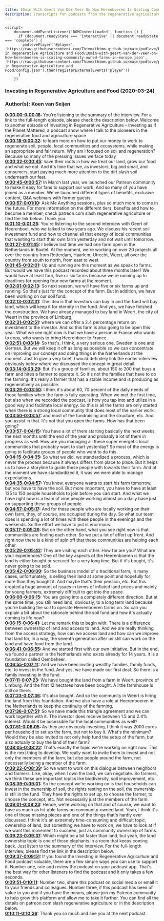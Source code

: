 ```yaml
---
title: 10min With Geert Van Der Veer On How Herenboeren Is Scaling Community Owned Farms In Europe
description: Transcripts for podcasts from the regenerative agriculture space. Search and find episodes and timestamps.
---
```


<script src="https://cdn.podlove.org/web-player/embed.js"></script>
    <script>
        document.addEventListener('DOMContentLoaded', function () {
          if (document.readyState === 'interactive' || document.readyState === 'complete') {
            podlovePlayer('#player', 'https://raw.githubusercontent.com/Thimm/thimm.github.io/main/podlove/https://raw.githubusercontent.com/Thimm/thimm.github.io/main/podlove/podlove/Investing in Regenerative Agriculture and Food/10min-with-geert-van-der-veer-on-how-herenboeren-is-scaling-community-owned-farms-in-europe.json', 'https://raw.githubusercontent.com/Thimm/thimm.github.io/main/podlove/podlove/Investing in Regenerative Agriculture and Food/config.json').then(registerExternalEvents('player'))
          }
        })
  </script>

### Investing in Regenerative Agriculture and Food  (2020-03-24)  
### Author(s): Koen van Seijen  

**[0:00:00-0:00:18](https://investinginregenerativeagriculture.com/2019/09/29/geert-van-der-veer-2/#t=0:00:00):**  You're listening to the summary of the interview. For a link to the full-length episode, please check the description below.  Welcome to another episode of Investing in Regenerative Agriculture – Investing as if the Planet Mattered,  a podcast show where I talk to the pioneers in the regenerative food and agriculture space  
**[0:00:18-0:00:32](https://investinginregenerativeagriculture.com/2019/09/29/geert-van-der-veer-2/#t=0:00:18):**  to learn more on how to put our money to work to regenerate soil, people, local communities and ecosystems,  while making an appropriate and fair return.  Why am I focused on soil and regeneration? Because so many of the pressing issues we face today  
**[0:00:32-0:00:45](https://investinginregenerativeagriculture.com/2019/09/29/geert-van-der-veer-2/#t=0:00:32):**  have their roots in how we treat our land, grow our food and what we eat.  And it's time that we, as investors, big and small, and consumers,  start paying much more attention to the dirt slash soil underneath our feet.  
**[0:00:45-0:00:57](https://investinginregenerativeagriculture.com/2019/09/29/geert-van-der-veer-2/#t=0:00:45):**  In March last year, we launched our Patreon community to make it easy for fans to support our work.  And so many of you have joined as a member.  We've launched different types of benefits, exclusive content, Q&A webinars with former guests,  
**[0:00:57-0:01:10](https://investinginregenerativeagriculture.com/2019/09/29/geert-van-der-veer-2/#t=0:00:57):**  Ask Me Anything sessions, plus so much more to come in the future.  For more information on the different tiers, benefits and how to become a member,  check patreon.com slash regenerative agriculture or find the link below. Thank you.  
**[0:01:10-0:01:25](https://investinginregenerativeagriculture.com/2019/09/29/geert-van-der-veer-2/#t=0:01:10):**  You're listening to the second interview with Geert of Heerenboel, who we talked to two years ago.  We discuss his recent soil investment fund and how to channel all that energy of local communities  that wanting to start their own farm yesterday and not wait until tomorrow.  
**[0:01:27-0:01:45](https://investinginregenerativeagriculture.com/2019/09/29/geert-van-der-veer-2/#t=0:01:27):**  I believe last time we had one farm open in the Netherlands in Boxtel.  At the moment, we're working on over 20 projects all over the country from Rotterdam, Haarlem, Utrecht, Weert,  all over the country from south to north, from east to west.  
**[0:01:45-0:02:01](https://investinginregenerativeagriculture.com/2019/09/29/geert-van-der-veer-2/#t=0:01:45):**  Up and running are this moment as we speak to farms.  But would we have this podcast recorded about three months later?  We would have at least four, five or six farms because we're running up to deadlines for opening four new farms at the moment.  
**[0:02:01-0:02:13](https://investinginregenerativeagriculture.com/2019/09/29/geert-van-der-veer-2/#t=0:02:01):**  So next season, we will have five or six farms up and running.  So that's just for the concept of the farm.  But in addition, we have been working on our soil fund.  
**[0:02:13-0:02:31](https://investinginregenerativeagriculture.com/2019/09/29/geert-van-der-veer-2/#t=0:02:13):**  The idea is that investors can buy in and the fund will buy land, which will keep it for eternity in the fund.  And yes, we have finished the construction.  We have already managed to buy land in Weert, the city of Weert in the province of Limburg,  
**[0:02:31-0:02:51](https://investinginregenerativeagriculture.com/2019/09/29/geert-van-der-veer-2/#t=0:02:31):**  where we can offer a 2.4 percentage return on investment to the investor.  And so this farm is also going to be open this year.  What we see right now is that we have a person in France who wants to copy, who wants to bring Heerenboer to France.  
**[0:02:51-0:03:14](https://investinginregenerativeagriculture.com/2019/09/29/geert-van-der-veer-2/#t=0:02:51):**  So that's, I think, a very serious one. Sweden is one and German.  But we will keep it off as long as possible so we can concentrate on improving our concept and doing things in the Netherlands at the moment.  Just to give a very brief, I would definitely link the earlier interview obviously below where we discussed the concept in great detail.  
**[0:03:14-0:03:29](https://investinginregenerativeagriculture.com/2019/09/29/geert-van-der-veer-2/#t=0:03:14):**  But it's a group of families, about 150 to 200 that buys a farm and hires a farmer to operate it.  So it's not the families that have to do the farming.  It's really a farmer that has a stable income and is producing as regeneratively as possible.  
**[0:03:29-0:03:50](https://investinginregenerativeagriculture.com/2019/09/29/geert-van-der-veer-2/#t=0:03:29):**  I think it's about 60, 70 percent of the daily needs of those families when the farm is fully operating.  When we met the first time, but also when we recorded the podcast, is how you tap into and utilize in a good way and facilitate local energy.  So this is all the farms are only started when there is a strong local community that does most of the earlier work  
**[0:03:50-0:03:57](https://investinginregenerativeagriculture.com/2019/09/29/geert-van-der-veer-2/#t=0:03:50):**  and most of the fundraising and the structure, etc.  And you assist in that. It's not that you open the farms.  How has that been going?  
**[0:03:57-0:04:15](https://investinginregenerativeagriculture.com/2019/09/29/geert-van-der-veer-2/#t=0:03:57):**  You have a lot of them starting basically the next weeks, the next months until the end of the year and probably a lot of them in progress as well.  How are you managing all these super energetic local communities that probably want to start yesterday?  So most of the energy is going to facilitate groups of people who want to do this.  
**[0:04:15-0:04:35](https://investinginregenerativeagriculture.com/2019/09/29/geert-van-der-veer-2/#t=0:04:15):**  So what we did, we standardized a process, which is never the process because it always differs from place to place.  But it helps us to have a storyline to guide these people with towards their farm.  And at the moment we have standardized it, it was we were able to manage expectations.  
**[0:04:35-0:04:57](https://investinginregenerativeagriculture.com/2019/09/29/geert-van-der-veer-2/#t=0:04:35):**  You know, everyone wants to start his farm tomorrow, but you have to have the soil.  But more important, you have to have at least 135 to 150 people households to join before you can start.  And what we have right now is a team of nine people working almost on a daily base just on supporting these groups of people.  
**[0:04:57-0:05:17](https://investinginregenerativeagriculture.com/2019/09/29/geert-van-der-veer-2/#t=0:04:57):**  And for these people who are locally working on their own farm, they, of course, are occupied during the day.  So what our team does is spending a lot of times with these people in the evenings and the weekends.  So the effort we have to put is enormous.  
**[0:05:17-0:05:29](https://investinginregenerativeagriculture.com/2019/09/29/geert-van-der-veer-2/#t=0:05:17):**  But on the other hand, what you see right now is that communities are finding each other.  So we put a lot of effort up front.  And right now there is a kind of spin off that these communities are helping each other.  
**[0:05:29-0:05:42](https://investinginregenerativeagriculture.com/2019/09/29/geert-van-der-veer-2/#t=0:05:29):**  They are visiting each other. How far are you? What are your experiences?  One of the key aspects of the Heerenboeren is that the land is either bought or secured for a very long time.  But if it's bought, it's never going to be sold.  
**[0:05:42-0:06:00](https://investinginregenerativeagriculture.com/2019/09/29/geert-van-der-veer-2/#t=0:05:42):**  So the business model of a traditional farm, in many cases, unfortunately, is selling their land at some point and hopefully for more than they bought it.  And maybe that's their pension, etc.  But this created a huge amount of issues in terms of inflated land prices and mainly for young farmers, extremely difficult to get into the space.  
**[0:06:00-0:06:15](https://investinginregenerativeagriculture.com/2019/09/29/geert-van-der-veer-2/#t=0:06:00):**  You are going into a completely different direction.  But at the same time, you still need land, obviously, to a long term land because you're building the soil to operate Heerenboeren farms on.  So can you explain a bit about the rationale behind the soil fund and how it's actually coming to life now?  
**[0:06:15-0:06:41](https://investinginregenerativeagriculture.com/2019/09/29/geert-van-der-veer-2/#t=0:06:15):**  Let me remark this to begin with.  There is a difference between ownership of land and access to land.  And we are really thinking from the access strategy, how can we access land and how can we improve that land for, in a way, the seventh generation after us still can work on the land and have food from the land.  
**[0:06:41-0:06:55](https://investinginregenerativeagriculture.com/2019/09/29/geert-van-der-veer-2/#t=0:06:41):**  And we started first with our own initiative.  But in the end, we found a partner in the Netherlands who exists already for 14 years.  It is a foundation called Oembeheer.  
**[0:06:55-0:07:11](https://investinginregenerativeagriculture.com/2019/09/29/geert-van-der-veer-2/#t=0:06:55):**  And we have been inviting wealthy families, family funds, etc. to invest in the fund.  And yes, we have made our first deal.  So there is a family investing in the fund.  
**[0:07:11-0:07:23](https://investinginregenerativeagriculture.com/2019/09/29/geert-van-der-veer-2/#t=0:07:11):**  We have bought the land from a farm in Weert, province of Limburg.  And the first 12 hectares have been bought.  A little farmhouse is still on there.  
**[0:07:23-0:07:36](https://investinginregenerativeagriculture.com/2019/09/29/geert-van-der-veer-2/#t=0:07:23):**  It's also bought.  And so the community in Weert is hiring the land from this foundation.  And we also have a role at Heerenboeren in the Netherlands to keep the continuity of the farming.  
**[0:07:36-0:07:51](https://investinginregenerativeagriculture.com/2019/09/29/geert-van-der-veer-2/#t=0:07:36):**  So we have made this triangle agreement and we can work together with it.  The investor does receive between 1.5 and 2.4% interest.  Would it be accessible for the local communities as well?  
**[0:07:51-0:08:05](https://investinginregenerativeagriculture.com/2019/09/29/geert-van-der-veer-2/#t=0:07:51):**  As they are obviously investing, I think it was 2000 euros per household to set up the farm, but not to buy it.  What's the minimum?  Would they be also invited to not only help fund the setup of the farm, but also actually to buy the land of their farm?  
**[0:08:05-0:08:22](https://investinginregenerativeagriculture.com/2019/09/29/geert-van-der-veer-2/#t=0:08:05):**  That's exactly the topic we're working on right now.  This is the next thing to develop.  We really want to invite them to invest and not only the members of the farm, but also people around the farm, not necessarily being a member of the farm.  
**[0:08:22-0:08:39](https://investinginregenerativeagriculture.com/2019/09/29/geert-van-der-veer-2/#t=0:08:22):**  So we want to work on this dialogue between neighbors and farmers.  Like, okay, when I own the land, we can negotiate.  So farmers, we think these are important topics like biodiversity, soil improvement, etc.  
**[0:08:39-0:09:01](https://investinginregenerativeagriculture.com/2019/09/29/geert-van-der-veer-2/#t=0:08:39):**  So the concept we're working on is that households can invest in the ownership of soil, the rights resting on the soil, the ownership is still in the fund.  They have the rights to set up, to choose the farmer, to choose the concept, etc.  Not necessarily just the members of the farm.  
**[0:09:01-0:09:23](https://investinginregenerativeagriculture.com/2019/09/29/geert-van-der-veer-2/#t=0:09:01):**  Hence, we're working on that and of course, we want to have as much as hit-able farms on community-owned land.  Yeah, I think it's one of those missing pieces and one of the things that's hardly ever discussed.  I think it's an extremely time-consuming and difficult topic, ownership of land, but something we have to work on, we have to look at if we want this movement to succeed, just as community ownership of farms.  
**[0:09:23-0:09:37](https://investinginregenerativeagriculture.com/2019/09/29/geert-van-der-veer-2/#t=0:09:23):**  Which might be a bit faster than land, but yeah, the land ownership topic is one of those elephants in a room that keeps coming back.  Just listen to the summary of the interview.  For the full-length interview, please find the link in the description below.  
**[0:09:37-0:09:51](https://investinginregenerativeagriculture.com/2019/09/29/geert-van-der-veer-2/#t=0:09:37):**  If you found the Investing in Regenerative Agriculture and Food podcast valuable, there are a few simple ways you can use to support it.  Number one, rate and review the podcast on your podcast app.  That's the best way for other listeners to find the podcast and it only takes a few seconds.  
**[0:09:51-0:10:11](https://investinginregenerativeagriculture.com/2019/09/29/geert-van-der-veer-2/#t=0:09:51):**  Number two, share this podcast on social media or email it to your friends and colleagues.  Number three, if this podcast has been of value to you and if you have the means, please join my Patreon community to help grow this platform and allow me to take it further.  You can find all the details on patreon.com slash regenerative agriculture or in the description below.  
**[0:10:11-0:10:36](https://investinginregenerativeagriculture.com/2019/09/29/geert-van-der-veer-2/#t=0:10:11):**  Thank you so much and see you at the next podcast.  